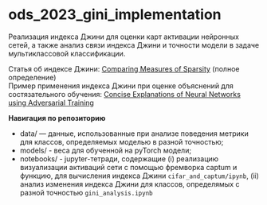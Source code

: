# ods_2023_gini_implementation
Реализация индекса Джини для оценки карт активации нейронных сетей, а также анализ связи индекса Джини и точности модели в задаче мультиклассовой классификации.

Статья об индексе Джини: [Comparing Measures of Sparsity](https://arxiv.org/pdf/0811.4706v2.pdf) (полное определение) \
Пример применения индекса Джини при оценке объяснений для состязательного обучения: [Concise Explanations of Neural Networks using Adversarial Training](https://arxiv.org/pdf/1810.06583.pdf)

**Навигация по репозиторию**
-  data/ — данные, использованные при анализе поведения метрики для классов, определяемых моделью в разной точностью;
-  models/ - веса для обученной на pyTorch модели;
-  notebooks/ - jupyter-тетради, содержащие (i) реализацию визуализации активаций сети с помощью фремворка captum и функцию, для вычисления индекса Джини `cifar_and_captum/ipynb`, (ii) анализ изменения индекса Джини для классов, определямых с разной точностью `gini_analysis.ipynb`

